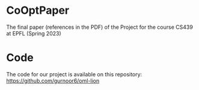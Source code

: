 # CoOptPaper
The final paper (references in the PDF) of the Project for the course CS439 at EPFL (Spring 2023)

# Code
The code for our project is available on this repository: https://github.com/gurnoor6/oml-lion
